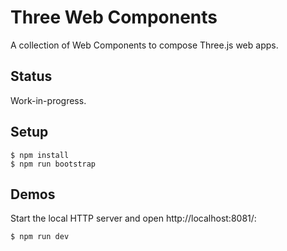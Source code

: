 # Three Web Components

A collection of Web Components to compose Three.js web apps.

## Status

Work-in-progress.

## Setup

    $ npm install
    $ npm run bootstrap

## Demos

Start the local HTTP server and open http://localhost:8081/:

    $ npm run dev